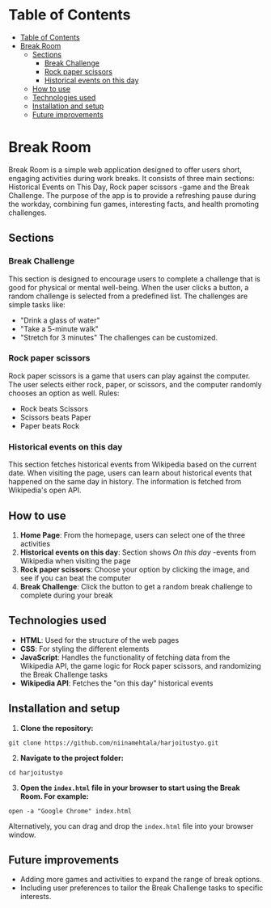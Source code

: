 # Table of Contents

* [Table of Contents](#table-of-contents)
* [Break Room](#break-room)
  * [Sections](#sections)
    * [Break Challenge](#break-challenge)
    * [Rock paper scissors](#rock-paper-scissors)
    * [Historical events on this day](#historical-events-on-this-day)
  * [How to use](#how-to-use)
  * [Technologies used](#technologies-used)
  * [Installation and setup](#installation-and-setup)
  * [Future improvements](#future-improvements)

# Break Room

Break Room is a simple web application designed to offer users short, engaging activities during work breaks. It consists of three main sections: Historical Events on This Day, Rock paper scissors -game and the Break Challenge. The purpose of the app is to provide a refreshing pause during the workday, combining fun games, interesting facts, and health promoting challenges.

## Sections

### Break Challenge

This section is designed to encourage users to complete a challenge that is good for physical or mental well-being. When the user clicks a button, a random challenge is selected from a predefined list. The challenges are simple tasks like:
*	"Drink a glass of water"
*	"Take a 5-minute walk"
*	"Stretch for 3 minutes"
The challenges can be customized.

### Rock paper scissors

Rock paper scissors is a game that users can play against the computer. The user selects either rock, paper, or scissors, and the computer randomly chooses an option as well.
Rules:
*	Rock beats Scissors
*	Scissors beats Paper
*	Paper beats Rock

### Historical events on this day

This section fetches historical events from Wikipedia based on the current date. When visiting the page, users can learn about historical events that happened on the same day in history. The information is fetched from Wikipedia's open API.

## How to use

1.	**Home Page**: From the homepage, users can select one of the three activities
2.	**Historical events on this day**: Section shows _On this day_ -events from Wikipedia when visiting the page
3.	**Rock paper scissors**: Choose your option by clicking the image, and see if you can beat the computer
4.	**Break Challenge**: Click the button to get a random break challenge to complete during your break

## Technologies used

*	**HTML**: Used for the structure of the web pages
*	**CSS**: For styling the different elements
*	**JavaScript**: Handles the functionality of fetching data from the Wikipedia API, the game logic for Rock paper scissors, and randomizing the Break Challenge tasks
*	**Wikipedia API**: Fetches the "on this day" historical events

## Installation and setup

1. **Clone the repository:**
```shell
git clone https://github.com/niinamehtala/harjoitustyo.git
```

2. **Navigate to the project folder:**
```shell
cd harjoitustyo
```

3. **Open the `index.html` file in your browser to start using the Break Room. For example:**
```shell
open -a "Google Chrome" index.html
```
Alternatively, you can drag and drop the `index.html` file into your browser window.

## Future improvements

*	Adding more games and activities to expand the range of break options.
*	Including user preferences to tailor the Break Challenge tasks to specific interests.
